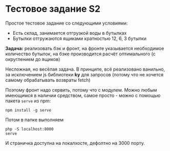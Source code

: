 # Тестовое задание S2

Простое тестовое задание со следующими условиями:

- Есть склад, занимается отгрузкой воды в бутылках
- Бутылки отгружаются ящиками кратностью 12, 6, 3 бутылки

**Задача:** реализовать бэк и фронт, на фронте указывается необходимое количество бутылок, на бэке производится расчёт оптимального (с округлением до ящиков)

Несложная, но весёлая задача. В принципе, всё реализовано ванильно, за исключением js библиотеки **ky** для запросов (потому что не хочется самому обрабатывать возвраты fetch)

Поэтому фронт надо сервить, потому что с модулем. Можно любым имеющимся в наличии средством, самое просто - можно с помощью пакета `serve` из npm:

```
npm install -g serve
```

Потом в папке выполняем

```
php -S localhost:8000
serve
```

И страничка доступна на локалхосте, дефолтно на 3000 порту.
